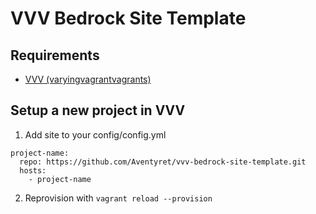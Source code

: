 # VVV Bedrock Site Template

## Requirements

- [VVV (varyingvagrantvagrants)](https://varyingvagrantvagrants.org)

## Setup a new project in VVV
1. Add site to your config/config.yml

```
project-name:
  repo: https://github.com/Aventyret/vvv-bedrock-site-template.git
  hosts:
    - project-name
```

2. Reprovision with `vagrant reload --provision`
